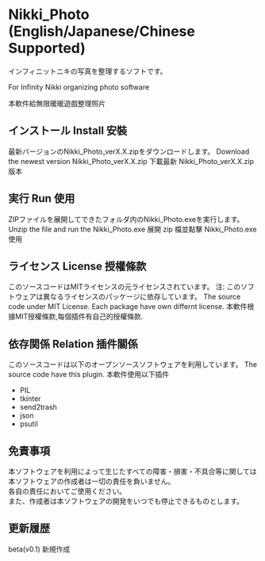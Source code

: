 # Nikki_Photo (English/Japanese/Chinese Supported)
インフィニットニキの写真を整理するソフトです。

For Infinity Nikki organizing photo software

本軟件給無限暖暖遊戲整理照片

## インストール Install 安裝 
最新バージョンのNikki_Photo_verX.X.zipをダウンロードします。
Download the newest version Nikki_Photo_verX.X.zip
下載最新 Nikki_Photo_verX.X.zip 版本

## 実行 Run 使用
ZIPファイルを展開してできたフォルダ内のNikki_Photo.exeを実行します。
Unzip the file and run the Nikki_Photo.exe
展開 zip 檔並點擊 Nikki_Photo.exe 使用

## ライセンス License 授權條款
このソースコードはMITライセンスの元ライセンスされています。
注: このソフトウェアは異なるライセンスのパッケージに依存しています。
The source code under MIT License. Each package have own differnt license.
本軟件根據MIT授權條款,每個插件有自己的授權條款.

## 依存関係 Relation 插件關係
このソースコードは以下のオープンソースソフトウェアを利用しています。
The source code have this plugin.
本軟件使用以下插件
- PIL
- tkinter
- send2trash
- json
- psutil

## 免責事項  
本ソフトウェアを利用によって生じたすべての障害・損害・不具合等に関しては本ソフトウェアの作成者は一切の責任を負いません。  
各自の責任においてご使用ください。  
また、作成者は本ソフトウェアの開発をいつでも停止できるものとします。

## 更新履歴

beta(v0.1)
新規作成
